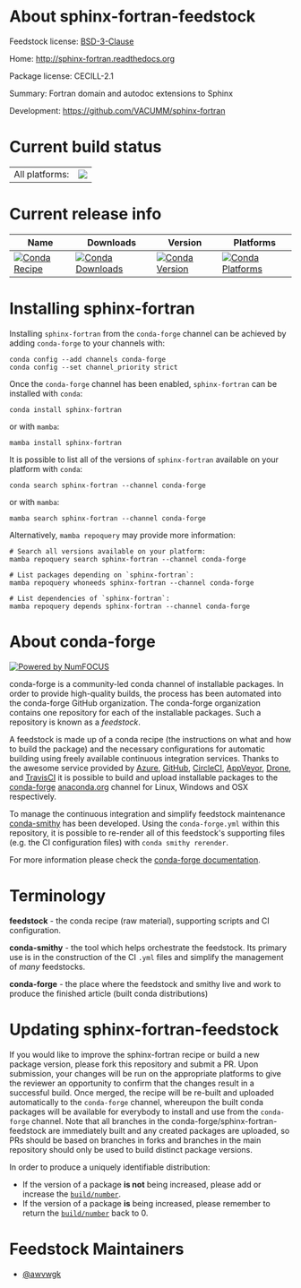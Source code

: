 About sphinx-fortran-feedstock
==============================

Feedstock license: [BSD-3-Clause](https://github.com/conda-forge/sphinx-fortran-feedstock/blob/main/LICENSE.txt)

Home: http://sphinx-fortran.readthedocs.org

Package license: CECILL-2.1

Summary: Fortran domain and autodoc extensions to Sphinx

Development: https://github.com/VACUMM/sphinx-fortran

Current build status
====================


<table><tr><td>All platforms:</td>
    <td>
      <a href="https://dev.azure.com/conda-forge/feedstock-builds/_build/latest?definitionId=16341&branchName=main">
        <img src="https://dev.azure.com/conda-forge/feedstock-builds/_apis/build/status/sphinx-fortran-feedstock?branchName=main">
      </a>
    </td>
  </tr>
</table>

Current release info
====================

| Name | Downloads | Version | Platforms |
| --- | --- | --- | --- |
| [![Conda Recipe](https://img.shields.io/badge/recipe-sphinx--fortran-green.svg)](https://anaconda.org/conda-forge/sphinx-fortran) | [![Conda Downloads](https://img.shields.io/conda/dn/conda-forge/sphinx-fortran.svg)](https://anaconda.org/conda-forge/sphinx-fortran) | [![Conda Version](https://img.shields.io/conda/vn/conda-forge/sphinx-fortran.svg)](https://anaconda.org/conda-forge/sphinx-fortran) | [![Conda Platforms](https://img.shields.io/conda/pn/conda-forge/sphinx-fortran.svg)](https://anaconda.org/conda-forge/sphinx-fortran) |

Installing sphinx-fortran
=========================

Installing `sphinx-fortran` from the `conda-forge` channel can be achieved by adding `conda-forge` to your channels with:

```
conda config --add channels conda-forge
conda config --set channel_priority strict
```

Once the `conda-forge` channel has been enabled, `sphinx-fortran` can be installed with `conda`:

```
conda install sphinx-fortran
```

or with `mamba`:

```
mamba install sphinx-fortran
```

It is possible to list all of the versions of `sphinx-fortran` available on your platform with `conda`:

```
conda search sphinx-fortran --channel conda-forge
```

or with `mamba`:

```
mamba search sphinx-fortran --channel conda-forge
```

Alternatively, `mamba repoquery` may provide more information:

```
# Search all versions available on your platform:
mamba repoquery search sphinx-fortran --channel conda-forge

# List packages depending on `sphinx-fortran`:
mamba repoquery whoneeds sphinx-fortran --channel conda-forge

# List dependencies of `sphinx-fortran`:
mamba repoquery depends sphinx-fortran --channel conda-forge
```


About conda-forge
=================

[![Powered by
NumFOCUS](https://img.shields.io/badge/powered%20by-NumFOCUS-orange.svg?style=flat&colorA=E1523D&colorB=007D8A)](https://numfocus.org)

conda-forge is a community-led conda channel of installable packages.
In order to provide high-quality builds, the process has been automated into the
conda-forge GitHub organization. The conda-forge organization contains one repository
for each of the installable packages. Such a repository is known as a *feedstock*.

A feedstock is made up of a conda recipe (the instructions on what and how to build
the package) and the necessary configurations for automatic building using freely
available continuous integration services. Thanks to the awesome service provided by
[Azure](https://azure.microsoft.com/en-us/services/devops/), [GitHub](https://github.com/),
[CircleCI](https://circleci.com/), [AppVeyor](https://www.appveyor.com/),
[Drone](https://cloud.drone.io/welcome), and [TravisCI](https://travis-ci.com/)
it is possible to build and upload installable packages to the
[conda-forge](https://anaconda.org/conda-forge) [anaconda.org](https://anaconda.org/)
channel for Linux, Windows and OSX respectively.

To manage the continuous integration and simplify feedstock maintenance
[conda-smithy](https://github.com/conda-forge/conda-smithy) has been developed.
Using the ``conda-forge.yml`` within this repository, it is possible to re-render all of
this feedstock's supporting files (e.g. the CI configuration files) with ``conda smithy rerender``.

For more information please check the [conda-forge documentation](https://conda-forge.org/docs/).

Terminology
===========

**feedstock** - the conda recipe (raw material), supporting scripts and CI configuration.

**conda-smithy** - the tool which helps orchestrate the feedstock.
                   Its primary use is in the construction of the CI ``.yml`` files
                   and simplify the management of *many* feedstocks.

**conda-forge** - the place where the feedstock and smithy live and work to
                  produce the finished article (built conda distributions)


Updating sphinx-fortran-feedstock
=================================

If you would like to improve the sphinx-fortran recipe or build a new
package version, please fork this repository and submit a PR. Upon submission,
your changes will be run on the appropriate platforms to give the reviewer an
opportunity to confirm that the changes result in a successful build. Once
merged, the recipe will be re-built and uploaded automatically to the
`conda-forge` channel, whereupon the built conda packages will be available for
everybody to install and use from the `conda-forge` channel.
Note that all branches in the conda-forge/sphinx-fortran-feedstock are
immediately built and any created packages are uploaded, so PRs should be based
on branches in forks and branches in the main repository should only be used to
build distinct package versions.

In order to produce a uniquely identifiable distribution:
 * If the version of a package **is not** being increased, please add or increase
   the [``build/number``](https://docs.conda.io/projects/conda-build/en/latest/resources/define-metadata.html#build-number-and-string).
 * If the version of a package **is** being increased, please remember to return
   the [``build/number``](https://docs.conda.io/projects/conda-build/en/latest/resources/define-metadata.html#build-number-and-string)
   back to 0.

Feedstock Maintainers
=====================

* [@awvwgk](https://github.com/awvwgk/)

